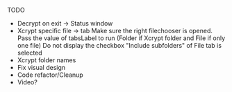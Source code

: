 TODO
* Decrypt on exit -> Status window
* Xcrypt specific file -> tab
	Make sure the right filechooser is opened.
	Pass the value of tabsLabel to run (Folder if Xcrypt folder and File if only one file)
	Do not display the checkbox "Include subfolders" of File tab is selected
* Xcrypt folder names
* Fix visual design
* Code refactor/Cleanup
* Video?
